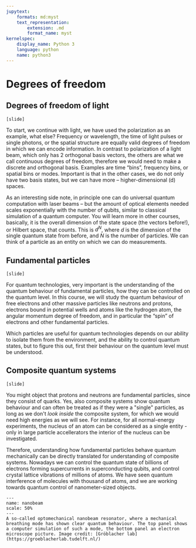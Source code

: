 ```yaml
---
jupytext:
    formats: md:myst
    text_representation:
        extension: .md
        format_name: myst
kernelspec:
    display_name: Python 3
    language: python
    name: python3
---
```


# Degrees of freedom

## Degrees of freedom of light
`[slide]`

To start, we continue with light, we have used the polarization as an example, what else? Frequency or wavelength, the time of light pulses or single photons, or the spatial structure are equally valid degrees of freedom in which we can encode information. In contrast to polarization of a light beam, which only has 2 orthogonal basis vectors, the others are what we call continuous degrees of freedom, therefore we would need to make a discrete and orthogonal basis. Examples are time “bins”, frequency bins, or spatial bins or modes. Important is that in the other cases, we do not only have two basis states, but we can have more – higher-dimensional (d) spaces.

As an interesting side note, in principle one can do universal quantum computation with laser beams – but the amount of optical elements needed scales exponentially with the number of qubits, similar to classical simulation of a quantum computer. You will learn more in other courses, basically, it is the overall dimension of the state space (the vectors before!), or Hilbert space, that counts. This is $d^N$, where $d$ is the dimension of the single quantum state from before, and $N$ is the number of particles. We can think of a particle as an entity on which we can do measurements.

## Fundamental particles
`[slide]`

For quantum technologies, very important is the understanding of the quantum behaviour of fundamental particles, how they can be controlled on the quantum level. In this course, we will study the quantum behaviour of free electrons and other massive particles like neutrons and protons, electrons bound in potential wells and atoms like the hydrogen atom, the angular momentum degree of freedom, and in particular the “spin” of electrons and other fundamental particles.

Which particles are useful for quantum technologies depends on our ability to isolate them from the environment, and the ability to control quantum states, but to figure this out, first their behaviour on the quantum level must be understood. 

## Composite quantum systems
`[slide]`

You might object that protons and neutrons are fundamental particles, since they consist of quarks. Yes, also composite systems show quantum behaviour and can often be treated as if they were a "single" particles, as long as we don't *look inside* the composite system, for which we would need high energies as we will see. For instance, for all normal-energy experiments, the nucleus of an atom can be considered as a single entity - only in large particle accellerators the interior of the nucleus can be investigated.

Therefore, understanding how fundamental particles behave quantum mechanically can be directly translated for understanding of composite systems. Nowadays we can control the quantum state of billions of electrons forming supercurrents in superconducting qubits, and control crystal lattice vibrations of millions of atoms. We have seen quantum interference of molecules with thousand of atoms, and we are working towards quantum control of nanometer-sized objects.

```{figure} figures/basics/nanobeam.png
---
name: nanobeam
scale: 50%
---
A so-called optomechanical nanobeam resonator, where a mechanical breathing mode has shown clear quantum behaviour. The top panel shows a computer simulation of such a mode, the bottom panel an electron microscope picture. Image credit: [Gröblacher lab](https://groeblacherlab.tudelft.nl/)
```


